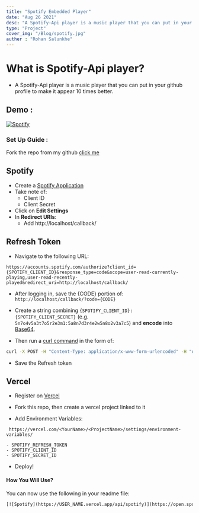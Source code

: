 ```yaml
---
title: "Spotify Embedded Player"
date: "Aug 26 2021"
desc: "A Spotify-Api player is a music player that you can put in your github profile to make it appear 10 times better"
type: "Project"
cover_img: "/Blog/spotify.jpg"
auther : "Rohan Salunkhe"
---
```


# What is Spotify-Api player?

- A Spotify-Api player is a music player that you can put in your github profile to make it appear 10 times better.

## Demo :

[![Spotify](https://amrohann.vercel.app/api/spotify)](https://open.spotify.com/user/kgzfm4xv0udlhp30f5dhy2uci)

### Set Up Guide :

Fork the repo from my github [click me](https://github.com/amrohan/Spotify-Api)

## Spotify

- Create a [Spotify Application](https://developer.spotify.com/dashboard/applications)
- Take note of:
  - Client ID
  - Client Secret
- Click on **Edit Settings**
- In **Redirect URIs**:
  - Add http://localhost/callback/

## Refresh Token

- Navigate to the following URL:

```http
https://accounts.spotify.com/authorize?client_id={SPOTIFY_CLIENT_ID}&response_type=code&scope=user-read-currently-playing,user-read-recently-played&redirect_uri=http://localhost/callback/
```

- After logging in, save the {CODE} portion of: `http://localhost/callback/?code={CODE}`

- Create a string combining `{SPOTIFY_CLIENT_ID}:{SPOTIFY_CLIENT_SECRET}` (e.g. `5n7o4v5a3t7o5r2e3m1:5a8n7d3r4e2w5n8o2v3a7c5`) and **encode** into [Base64](https://base64.io/).

- Then run a [curl command](https://httpie.org/run) in the form of:

```bash
curl -X POST -H "Content-Type: application/x-www-form-urlencoded" -H "Authorization: Basic {BASE64}" -d "grant_type=authorization_code&redirect_uri=http://localhost/callback/&code={CODE}" https://accounts.spotify.com/api/token
```

- Save the Refresh token

## Vercel

- Register on [Vercel](https://vercel.com/)

- Fork this repo, then create a vercel project linked to it

- Add Environment Variables:

```http
 https://vercel.com/<YourName>/<ProjectName>/settings/environment-variables/
```

    - SPOTIFY_REFRESH_TOKEN
    - SPOTIFY_CLIENT_ID
    - SPOTIFY_SECRET_ID

- Deploy!

#### How You Will Use?

You can now use the following in your readme file:

```txt
[![Spotify](https://USER_NAME.vercel.app/api/spotify)](https://open.spotify.com/user/USER_NAME)
```
